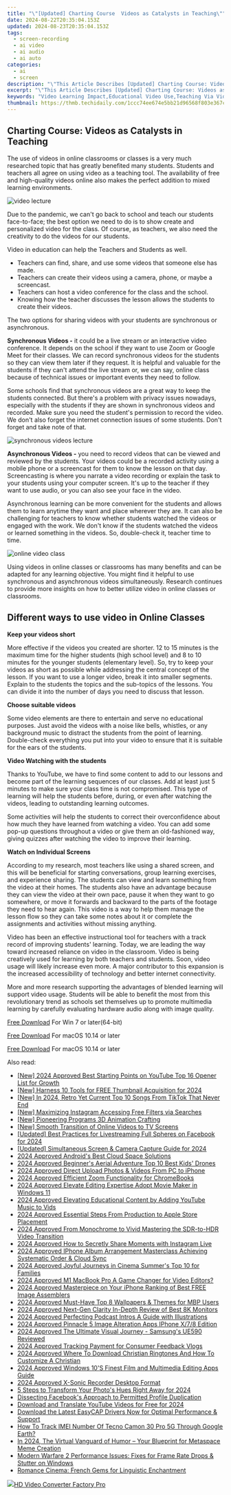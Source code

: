 ```yaml
---
title: "\"[Updated] Charting Course  Videos as Catalysts in Teaching\""
date: 2024-08-22T20:35:04.153Z
updated: 2024-08-23T20:35:04.153Z
tags: 
  - screen-recording
  - ai video
  - ai audio
  - ai auto
categories: 
  - ai
  - screen
description: "\"This Article Describes [Updated] Charting Course: Videos as Catalysts in Teaching\""
excerpt: "\"This Article Describes [Updated] Charting Course: Videos as Catalysts in Teaching\""
keywords: "Video Learning Impact,Educational Video Use,Teaching Via Vids,Course Mapping Tools,Teach With Videos,Visual Education Aids,Instructive Media Strategies"
thumbnail: https://thmb.techidaily.com/1ccc74ee674e5bb21d96568f803e367c477d95c5c3cb7fed4a8969e3e80f00a3.jpg
---
```


## Charting Course: Videos as Catalysts in Teaching

The use of videos in online classrooms or classes is a very much researched topic that has greatly benefited many students. Students and teachers all agree on using video as a teaching tool. The availability of free and high-quality videos online also makes the perfect addition to mixed learning environments.

![video lecture](https://images.wondershare.com/filmora/article-images/2022/07/video-lecture.jpg)

Due to the pandemic, we can't go back to school and teach our students face-to-face; the best option we need to do is to show create and personalized video for the class. Of course, as teachers, we also need the creativity to do the videos for our students.

Video in education can help the Teachers and Students as well.

* Teachers can find, share, and use some videos that someone else has made.
* Teachers can create their videos using a camera, phone, or maybe a screencast.
* Teachers can host a video conference for the class and the school.
* Knowing how the teacher discusses the lesson allows the students to create their videos.

The two options for sharing videos with your students are synchronous or asynchronous.

**Synchronous Videos -** it could be a live stream or an interactive video conference. It depends on the school if they want to use Zoom or Google Meet for their classes. We can record synchronous videos for the students so they can view them later if they request. It is helpful and valuable for the students if they can't attend the live stream or, we can say, online class because of technical issues or important events they need to follow.

Some schools find that synchronous videos are a great way to keep the students connected. But there's a problem with privacy issues nowadays, especially with the students if they are shown in synchronous videos and recorded. Make sure you need the student's permission to record the video. We don't also forget the internet connection issues of some students. Don't forget and take note of that.

![synchronous videos lecture](https://images.wondershare.com/filmora/article-images/2022/07/synchronous-videos-lecture.jpg)

**Asynchronous Videos -** you need to record videos that can be viewed and reviewed by the students. Your videos could be a recorded activity using a mobile phone or a screencast for them to know the lesson on that day. Screencasting is where you narrate a video recording or explain the task to your students using your computer screen. It's up to the teacher if they want to use audio, or you can also see your face in the video.

Asynchronous learning can be more convenient for the students and allows them to learn anytime they want and place wherever they are. It can also be challenging for teachers to know whether students watched the videos or engaged with the work. We don't know if the students watched the videos or learned something in the videos. So, double-check it, teacher time to time.

![online video class](https://images.wondershare.com/filmora/article-images/2022/07/online-video-class.jpg)

Using videos in online classes or classrooms has many benefits and can be adapted for any learning objective. You might find it helpful to use synchronous and asynchronous videos simultaneously. Research continues to provide more insights on how to better utilize video in online classes or classrooms.

## Different ways to use video in Online Classes

**Keep your videos short**

More effective if the videos you created are shorter. 12 to 15 minutes is the maximum time for the higher students (high school level) and 8 to 10 minutes for the younger students (elementary level). So, try to keep your videos as short as possible while addressing the central concept of the lesson. If you want to use a longer video, break it into smaller segments. Explain to the students the topics and the sub-topics of the lessons. You can divide it into the number of days you need to discuss that lesson.

**Choose suitable videos**

Some video elements are there to entertain and serve no educational purposes. Just avoid the videos with a noise like bells, whistles, or any background music to distract the students from the point of learning. Double-check everything you put into your video to ensure that it is suitable for the ears of the students.

**Video Watching with the students**

Thanks to YouTube, we have to find some content to add to our lessons and become part of the learning sequences of our classes. Add at least just 5 minutes to make sure your class time is not compromised. This type of learning will help the students before, during, or even after watching the videos, leading to outstanding learning outcomes.

Some activities will help the students to correct their overconfidence about how much they have learned from watching a video. You can add some pop-up questions throughout a video or give them an old-fashioned way, giving quizzes after watching the video to improve their learning.

**Watch on Individual Screens**

According to my research, most teachers like using a shared screen, and this will be beneficial for starting conversations, group learning exercises, and experience sharing. The students can view and learn something from the video at their homes. The students also have an advantage because they can view the video at their own pace, pause it when they want to go somewhere, or move it forwards and backward to the parts of the footage they need to hear again. This video is a way to help them manage the lesson flow so they can take some notes about it or complete the assignments and activities without missing anything.

Video has been an effective instructional tool for teachers with a track record of improving students' learning. Today, we are leading the way toward increased reliance on video in the classroom. Video is being creatively used for learning by both teachers and students. Soon, video usage will likely increase even more. A major contributor to this expansion is the increased accessibility of technology and better internet connectivity.

More and more research supporting the advantages of blended learning will support video usage. Students will be able to benefit the most from this revolutionary trend as schools set themselves up to promote multimedia learning by carefully evaluating hardware audio along with image quality.

[Free Download](https://tools.techidaily.com/wondershare/filmora/download/) For Win 7 or later(64-bit)

[Free Download](https://tools.techidaily.com/wondershare/filmora/download/) For macOS 10.14 or later

[Free Download](https://tools.techidaily.com/wondershare/filmora/download/) For macOS 10.14 or later

<ins class="adsbygoogle"
     style="display:block"
     data-ad-format="autorelaxed"
     data-ad-client="ca-pub-7571918770474297"
     data-ad-slot="1223367746"></ins>

<ins class="adsbygoogle"
     style="display:block"
     data-ad-format="autorelaxed"
     data-ad-client="ca-pub-7571918770474297"
     data-ad-slot="1223367746"></ins>



<ins class="adsbygoogle"
     style="display:block"
     data-ad-client="ca-pub-7571918770474297"
     data-ad-slot="8358498916"
     data-ad-format="auto"
     data-full-width-responsive="true"></ins>


<span class="atpl-alsoreadstyle">Also read:</span>
<div><ul>
<li><a href="https://facebook-record-videos.techidaily.com/new-2024-approved-best-starting-points-on-youtube-top-16-opener-list-for-growth/"><u>[New] 2024 Approved  Best Starting Points on YouTube  Top 16 Opener List for Growth</u></a></li>
<li><a href="https://eaxpv-info.techidaily.com/new-harness-10-tools-for-free-thumbnail-acquisition-for-2024/"><u>[New] Harness 10 Tools for FREE Thumbnail Acquisition for 2024</u></a></li>
<li><a href="https://tiktok-video-recordings.techidaily.com/new-in-2024-retro-yet-current-top-10-songs-from-tiktok-that-never-end/"><u>[New] In 2024, Retro Yet Current  Top 10 Songs From TikTok That Never End</u></a></li>
<li><a href="https://instagram-videos.techidaily.com/new-maximizing-instagram-accessing-free-filters-via-searches/"><u>[New] Maximizing Instagram  Accessing Free Filters via Searches</u></a></li>
<li><a href="https://extra-guidance.techidaily.com/new-pioneering-programs-3d-animation-crafting/"><u>[New] Pioneering Programs  3D Animation Crafting</u></a></li>
<li><a href="https://youtube-help.techidaily.com/new-smooth-transition-of-online-videos-to-tv-screens/"><u>[New] Smooth Transition of Online Videos to TV Screens</u></a></li>
<li><a href="https://facebook-video-recording.techidaily.com/updated-best-practices-for-livestreaming-full-spheres-on-facebook-for-2024/"><u>[Updated] Best Practices for Livestreaming Full Spheres on Facebook for 2024</u></a></li>
<li><a href="https://video-capture.techidaily.com/updated-simultaneous-screen-and-camera-capture-guide-for-2024/"><u>[Updated] Simultaneous Screen & Camera Capture Guide for 2024</u></a></li>
<li><a href="https://fox-friendly.techidaily.com/2024-approved-androids-best-cloud-space-solutions/"><u>2024 Approved  Android's Best Cloud Space Solutions</u></a></li>
<li><a href="https://fox-friendly.techidaily.com/2024-approved-beginners-aerial-adventure-top-10-best-kids-drones/"><u>2024 Approved  Beginner's Aerial Adventure  Top 10 Best Kids' Drones</u></a></li>
<li><a href="https://fox-friendly.techidaily.com/2024-approved-direct-upload-photos-and-videos-from-pc-to-iphone/"><u>2024 Approved  Direct Upload  Photos & Videos From PC to iPhone</u></a></li>
<li><a href="https://fox-friendly.techidaily.com/2024-approved-efficient-zoom-functionality-for-chromebooks/"><u>2024 Approved  Efficient Zoom Functionality for ChromeBooks</u></a></li>
<li><a href="https://fox-friendly.techidaily.com/2024-approved-elevate-editing-expertise-adopt-movie-maker-in-windows-11/"><u>2024 Approved  Elevate Editing Expertise  Adopt Movie Maker in Windows 11</u></a></li>
<li><a href="https://fox-friendly.techidaily.com/2024-approved-elevating-educational-content-by-adding-youtube-music-to-vids/"><u>2024 Approved  Elevating Educational Content by Adding YouTube Music to Vids</u></a></li>
<li><a href="https://fox-friendly.techidaily.com/2024-approved-essential-steps-from-production-to-apple-store-placement/"><u>2024 Approved  Essential Steps  From Production to Apple Store Placement</u></a></li>
<li><a href="https://fox-friendly.techidaily.com/2024-approved-from-monochrome-to-vivid-mastering-the-sdr-to-hdr-video-transition/"><u>2024 Approved  From Monochrome to Vivid  Mastering the SDR-to-HDR Video Transition</u></a></li>
<li><a href="https://fox-friendly.techidaily.com/2024-approved-how-to-secretly-share-moments-with-instagram-live/"><u>2024 Approved  How to Secretly Share Moments with Instagram Live</u></a></li>
<li><a href="https://fox-friendly.techidaily.com/2024-approved-iphone-album-arrangement-masterclass-achieving-systematic-order-and-cloud-sync/"><u>2024 Approved  IPhone Album Arrangement Masterclass  Achieving Systematic Order & Cloud Sync</u></a></li>
<li><a href="https://fox-friendly.techidaily.com/2024-approved-joyful-journeys-in-cinema-summers-top-10-for-families/"><u>2024 Approved  Joyful Journeys in Cinema  Summer's Top 10 for Families</u></a></li>
<li><a href="https://fox-friendly.techidaily.com/2024-approved-m1-macbook-pro-a-game-changer-for-video-editors/"><u>2024 Approved  M1 MacBook Pro  A Game Changer for Video Editors?</u></a></li>
<li><a href="https://fox-friendly.techidaily.com/2024-approved-masterpiece-on-your-iphone-ranking-of-best-free-image-assemblers/"><u>2024 Approved  Masterpiece on Your iPhone  Ranking of Best FREE Image Assemblers</u></a></li>
<li><a href="https://fox-friendly.techidaily.com/2024-approved-must-have-top-8-wallpapers-and-themes-for-mbp-users/"><u>2024 Approved  Must-Have  Top 8 Wallpapers & Themes for MBP Users</u></a></li>
<li><a href="https://fox-friendly.techidaily.com/2024-approved-next-gen-clarity-in-depth-review-of-best-8k-monitors/"><u>2024 Approved  Next-Gen Clarity  In-Depth Review of Best 8K Monitors</u></a></li>
<li><a href="https://fox-friendly.techidaily.com/2024-approved-perfecting-podcast-intros-a-guide-with-illustrations/"><u>2024 Approved  Perfecting Podcast Intros  A Guide with Illustrations</u></a></li>
<li><a href="https://fox-friendly.techidaily.com/2024-approved-pinnacle-5-image-alteration-apps-iphone-x78-edition/"><u>2024 Approved  Pinnacle 5 Image Alteration Apps  IPhone X/7/8 Edition</u></a></li>
<li><a href="https://fox-friendly.techidaily.com/2024-approved-the-ultimate-visual-journey-samsungs-ue590-reviewed/"><u>2024 Approved  The Ultimate Visual Journey - Samsung's UE590 Reviewed</u></a></li>
<li><a href="https://fox-friendly.techidaily.com/2024-approved-tracking-payment-for-consumer-feedback-vlogs/"><u>2024 Approved  Tracking Payment for Consumer Feedback Vlogs</u></a></li>
<li><a href="https://fox-friendly.techidaily.com/2024-approved-where-to-download-christian-ringtones-and-how-to-customize-a-christian/"><u>2024 Approved  Where To Download Christian Ringtones And How To Customize A Christian</u></a></li>
<li><a href="https://fox-friendly.techidaily.com/2024-approved-windows-10s-finest-film-and-multimedia-editing-apps-guide/"><u>2024 Approved  Windows 10'S Finest Film and Multimedia Editing Apps Guide</u></a></li>
<li><a href="https://visual-screen-recording.techidaily.com/2024-approved-x-sonic-recorder-desktop-format/"><u>2024 Approved  X-Sonic Recorder  Desktop Format</u></a></li>
<li><a href="https://fox-friendly.techidaily.com/5-steps-to-transform-your-photos-hues-right-away-for-2024/"><u>5 Steps to Transform Your Photo's Hues Right Away for 2024</u></a></li>
<li><a href="https://facebook.techidaily.com/dissecting-facebooks-approach-to-permitted-profile-duplication/"><u>Dissecting Facebook's Approach to Permitted Profile Duplication</u></a></li>
<li><a href="https://youtube-video-recordings.techidaily.com/download-and-translate-youtube-videos-for-free-for-2024/"><u>Download and Translate YouTube Videos for Free for 2024</u></a></li>
<li><a href="https://hardware-updates.techidaily.com/download-the-latest-easycap-drivers-now-for-optimal-performance-and-support/"><u>Download the Latest EasyCAP Drivers Now for Optimal Performance & Support</u></a></li>
<li><a href="https://unlock-android.techidaily.com/how-to-track-imei-number-of-tecno-camon-30-pro-5g-through-google-earth-by-drfone-android/"><u>How To Track IMEI Number Of Tecno Camon 30 Pro 5G Through Google Earth?</u></a></li>
<li><a href="https://some-approaches.techidaily.com/in-2024-the-virtual-vanguard-of-humor-your-blueprint-for-metaspace-meme-creation/"><u>In 2024, The Virtual Vanguard of Humor – Your Blueprint for Metaspace Meme Creation</u></a></li>
<li><a href="https://win-blog.techidaily.com/modern-warfare-2-performance-issues-fixes-for-frame-rate-drops-and-stutter-on-windows/"><u>Modern Warfare 2 Performance Issues: Fixes for Frame Rate Drops & Stutter on Windows</u></a></li>
<li><a href="https://mondly-stories.techidaily.com/romance-cinema-french-gems-for-linguistic-enchantment/"><u>Romance Cinema: French Gems for Linguistic Enchantment</u></a></li>
</ul></div>

<!-- affiliate ads begin -->
<a href="https://secure.2checkout.com/order/checkout.php?PRODS=4537546&QTY=1&AFFILIATE=108875&CART=1"><img src="https://secure.avangate.com/images/merchant/4b0a0290ad7df100b77e86839989a75e/products/7_copy_2_2_hdpro.png" border="0">HD Video Converter Factory Pro</a>
<!-- affiliate ads end -->